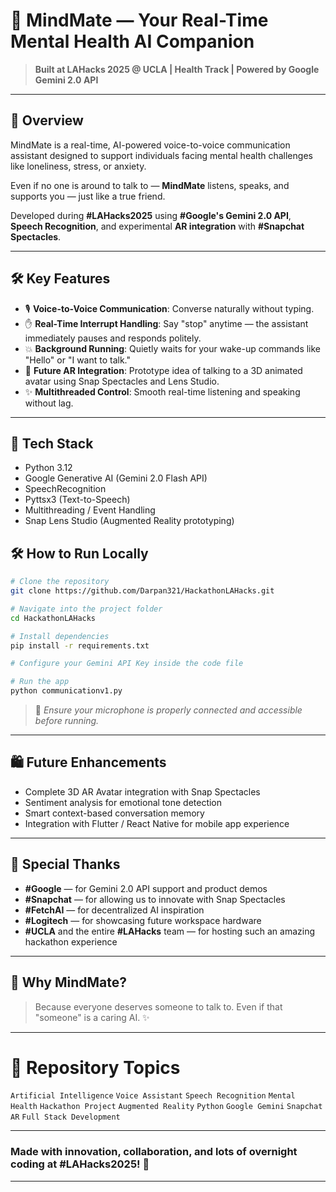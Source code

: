 # 🎤 MindMate — Your Real-Time Mental Health AI Companion

> **Built at LAHacks 2025 @ UCLA | Health Track | Powered by Google Gemini 2.0 API**

---

## 🌟 Overview

MindMate is a real-time, AI-powered voice-to-voice communication assistant designed to support individuals facing mental health challenges like loneliness, stress, or anxiety.

Even if no one is around to talk to — **MindMate** listens, speaks, and supports you — just like a true friend.

Developed during **#LAHacks2025** using **#Google's Gemini 2.0 API**, **Speech Recognition**, and experimental **AR integration** with **#Snapchat Spectacles**.

---

## 🛠️ Key Features

- 🎙️ **Voice-to-Voice Communication**: Converse naturally without typing.
- ✋ **Real-Time Interrupt Handling**: Say "stop" anytime — the assistant immediately pauses and responds politely.
- 💥 **Background Running**: Quietly waits for your wake-up commands like "Hello" or "I want to talk."
- 🌟 **Future AR Integration**: Prototype idea of talking to a 3D animated avatar using Snap Spectacles and Lens Studio.
- ✨ **Multithreaded Control**: Smooth real-time listening and speaking without lag.

---

## 🚀 Tech Stack

- Python 3.12
- Google Generative AI (Gemini 2.0 Flash API)
- SpeechRecognition
- Pyttsx3 (Text-to-Speech)
- Multithreading / Event Handling
- Snap Lens Studio (Augmented Reality prototyping)

## 🛠️ How to Run Locally

```bash
# Clone the repository
git clone https://github.com/Darpan321/HackathonLAHacks.git

# Navigate into the project folder
cd HackathonLAHacks

# Install dependencies
pip install -r requirements.txt

# Configure your Gemini API Key inside the code file

# Run the app
python communicationv1.py
```

> 💬 *Ensure your microphone is properly connected and accessible before running.*

---

## 🛍️ Future Enhancements

- Complete 3D AR Avatar integration with Snap Spectacles
- Sentiment analysis for emotional tone detection
- Smart context-based conversation memory
- Integration with Flutter / React Native for mobile app experience

---

## 🙏 Special Thanks

- **#Google** — for Gemini 2.0 API support and product demos
- **#Snapchat** — for allowing us to innovate with Snap Spectacles
- **#FetchAI** — for decentralized AI inspiration
- **#Logitech** — for showcasing future workspace hardware
- **#UCLA** and the entire **#LAHacks** team — for hosting such an amazing hackathon experience

---

## 🧐 Why MindMate?

> Because everyone deserves someone to talk to. Even if that "someone" is a caring AI. ✨

---

# 🏰 Repository Topics

`Artificial Intelligence` `Voice Assistant` `Speech Recognition` `Mental Health` `Hackathon Project` `Augmented Reality` `Python` `Google Gemini` `Snapchat AR` `Full Stack Development`

---

### Made with innovation, collaboration, and lots of overnight coding at #LAHacks2025! 🚀

---
